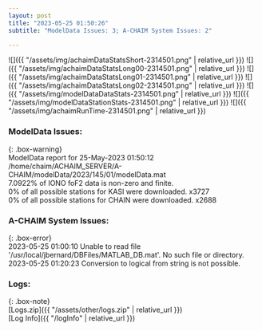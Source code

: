 ```yaml
---
layout: post
title: "2023-05-25 01:50:26"
subtitle: "ModelData Issues: 3; A-CHAIM System Issues: 2"

---
```


![]({{ "/assets/img/achaimDataStatsShort-2314501.png" | relative_url }})
![]({{ "/assets/img/achaimDataStatsLong00-2314501.png" | relative_url }})
![]({{ "/assets/img/achaimDataStatsLong01-2314501.png" | relative_url }})
![]({{ "/assets/img/achaimDataStatsLong02-2314501.png" | relative_url }})
![]({{ "/assets/img/modelDataDataStats-2314501.png" | relative_url }})
![]({{ "/assets/img/modelDataStationStats-2314501.png" | relative_url }})
![]({{ "/assets/img/achaimRunTime-2314501.png" | relative_url }})


### ModelData Issues:  
  
{: .box-warning}  
 ModelData report for 25-May-2023 01:50:12   
 /home/chaim/ACHAIM_SERVER/A-CHAIM/modelData/2023/145/01/modelData.mat   
 7.0922% of IONO foF2 data is non-zero and finite.   
 0% of all possible stations for KASI were downloaded. x3727   
 0% of all possible stations for CHAIN were downloaded. x2688   
  
### A-CHAIM System Issues:  
  
{: .box-error}  
2023-05-25 01:00:10 Unable to read file '/usr/local/jbernard/DBFiles/MATLAB_DB.mat'. No such file or directory.  
2023-05-25 01:20:23 Conversion to logical from string is not possible.  

### Logs:  
  
{: .box-note}  
[Logs.zip]({{ "/assets/other/logs.zip" | relative_url }})  
[Log Info]({{ "/logInfo" | relative_url }})  
